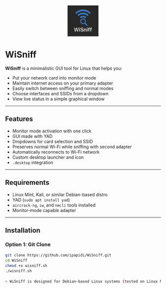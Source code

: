 <p align="center">
  <img src="logo.png" width="100" alt="WiSniff logo"/>
</p>

# WiSniff

**WiSniff** is a minimalistic GUI tool for Linux that helps you:
- Put your network card into monitor mode
- Maintain internet access on your primary adapter
- Easily switch between sniffing and normal modes
- Choose interfaces and SSIDs from a dropdown
- View live status in a simple graphical window

---

## Features
- Monitor mode activation with one click
- GUI made with YAD
- Dropdowns for card selection and SSID
- Preserves normal Wi-Fi while sniffing with second adapter
- Automatically reconnects to Wi-Fi network
- Custom desktop launcher and icon
- `.desktop` integration

---

## Requirements

- Linux Mint, Kali, or similar Debian-based distro
- YAD (`sudo apt install yad`)
- `aircrack-ng`, `iw`, and `nmcli` tools installed
- Monitor-mode capable adapter

---

## Installation

### Option 1: Git Clone

```bash
git clone https://github.com/ipapidi/WiSniff.git
cd WiSniff
chmod +x wisniff.sh
./wisniff.sh

> WiSniff is designed for Debian-based Linux systems (tested on Linux Mint).
